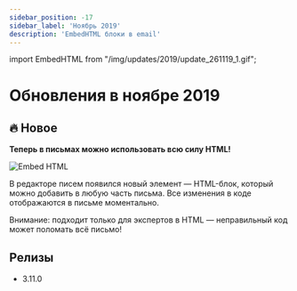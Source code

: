 ```yaml
---
sidebar_position: -17
sidebar_label: 'Ноябрь 2019'
description: 'EmbedHTML блоки в email'
---
```


import EmbedHTML from "/img/updates/2019/update_261119_1.gif";

# Обновления в ноябре 2019

## 🔥 Новое

**Теперь в письмах можно использовать всю силу HTML!**

<p align="left">
    <img src={EmbedHTML} alt="Embed HTML" />
</p>

В редакторе писем появился новый элемент — HTML-блок, который можно добавить в любую часть письма. Все изменения в коде отображаются в письме моментально.

Внимание: подходит только для экспертов в HTML — неправильный код может поломать всё письмо!

## Релизы

- 3.11.0

